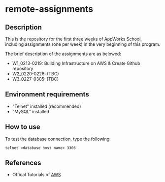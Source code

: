 # remote-assignments

## Description

This is the repository for the first three weeks of AppWorks School, including assignments (one per week) in the very beginning of this program.

The brief description of the assignments are as belowed:
- W1_0213-0219: Building Infrastructure on AWS & Create Github repository
- W2_0220-0226: (TBC)
- W3_0227-0305: (TBC)

## Environment requirements

- "Telnet" installed (recommended)
- "MySQL" installed

## How to use

To test the database connection, type the following:
```
telnet <database host name> 3306
```

## References
- Offical Tutorials of [AWS](https://aws.amazon.com/tw/) 

